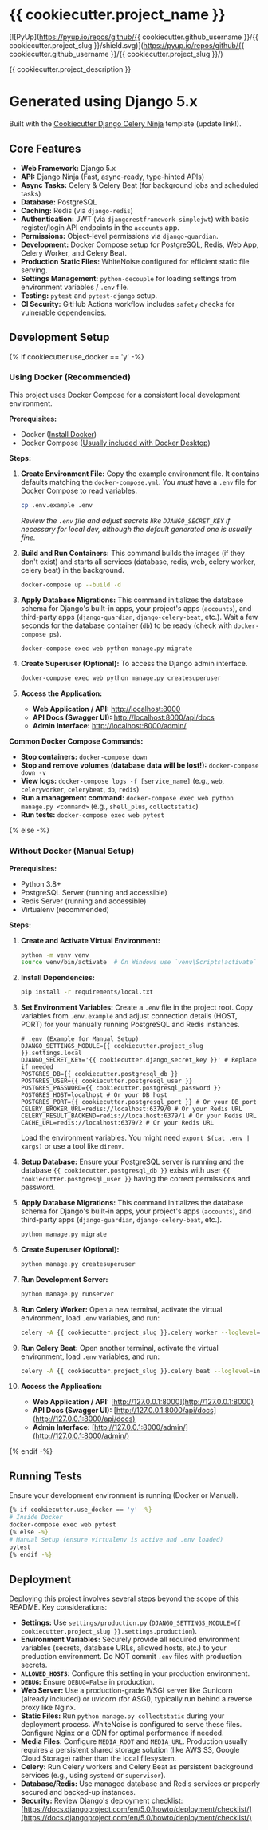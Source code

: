# {{ cookiecutter.project_name }}

[![PyUp](https://pyup.io/repos/github/{{ cookiecutter.github_username }}/{{ cookiecutter.project_slug }}/shield.svg)](https://pyup.io/repos/github/{{ cookiecutter.github_username }}/{{ cookiecutter.project_slug }}/)
<!-- This badge assumes you host the generated project on GitHub under the username provided during setup. -->
<!-- You'll need to enable PyUp (or similar service like Snyk, Dependabot) on your repository for the badge to work. -->

{{ cookiecutter.project_description }}

# Generated using Django 5.x

Built with the [Cookiecutter Django Celery Ninja](https://github.com/your-github-username/cookiecutter-django-celery-ninja) template (update link!).

## Core Features

*   **Web Framework:** Django 5.x
*   **API:** Django Ninja (Fast, async-ready, type-hinted APIs)
*   **Async Tasks:** Celery & Celery Beat (for background jobs and scheduled tasks)
*   **Database:** PostgreSQL
*   **Caching:** Redis (via `django-redis`)
*   **Authentication:** JWT (via `djangorestframework-simplejwt`) with basic register/login API endpoints in the `accounts` app.
*   **Permissions:** Object-level permissions via `django-guardian`.
*   **Development:** Docker Compose setup for PostgreSQL, Redis, Web App, Celery Worker, and Celery Beat.
*   **Production Static Files:** WhiteNoise configured for efficient static file serving.
*   **Settings Management:** `python-decouple` for loading settings from environment variables / `.env` file.
*   **Testing:** `pytest` and `pytest-django` setup.
*   **CI Security:** GitHub Actions workflow includes `safety` checks for vulnerable dependencies.

## Development Setup

{% if cookiecutter.use_docker == 'y' -%}
### Using Docker (Recommended)

This project uses Docker Compose for a consistent local development environment.

**Prerequisites:**

*   Docker ([Install Docker](https://docs.docker.com/get-docker/))
*   Docker Compose ([Usually included with Docker Desktop](https://docs.docker.com/compose/install/))

**Steps:**

1.  **Create Environment File:**
    Copy the example environment file. It contains defaults matching the `docker-compose.yml`. You *must* have a `.env` file for Docker Compose to read variables.
    ```bash
    cp .env.example .env
    ```
    *Review the `.env` file and adjust secrets like `DJANGO_SECRET_KEY` if necessary for local dev, although the default generated one is usually fine.*

2.  **Build and Run Containers:**
    This command builds the images (if they don't exist) and starts all services (database, redis, web, celery worker, celery beat) in the background.
    ```bash
    docker-compose up --build -d
    ```

3.  **Apply Database Migrations:**
    This command initializes the database schema for Django's built-in apps, your project's apps (`accounts`), and third-party apps (`django-guardian`, `django-celery-beat`, etc.). Wait a few seconds for the database container (`db`) to be ready (check with `docker-compose ps`).
    ```bash
    docker-compose exec web python manage.py migrate
    ```

4.  **Create Superuser (Optional):**
    To access the Django admin interface.
    ```bash
    docker-compose exec web python manage.py createsuperuser
    ```

5.  **Access the Application:**
    *   **Web Application / API:** [http://localhost:8000](http://localhost:8000)
    *   **API Docs (Swagger UI):** [http://localhost:8000/api/docs](http://localhost:8000/api/docs)
    *   **Admin Interface:** [http://localhost:8000/admin/](http://localhost:8000/admin/)

**Common Docker Compose Commands:**

*   **Stop containers:** `docker-compose down`
*   **Stop and remove volumes (database data will be lost!):** `docker-compose down -v`
*   **View logs:** `docker-compose logs -f [service_name]` (e.g., `web`, `celeryworker`, `celerybeat`, `db`, `redis`)
*   **Run a management command:** `docker-compose exec web python manage.py <command>` (e.g., `shell_plus`, `collectstatic`)
*   **Run tests:** `docker-compose exec web pytest`

{% else -%}
### Without Docker (Manual Setup)

**Prerequisites:**

*   Python 3.8+
*   PostgreSQL Server (running and accessible)
*   Redis Server (running and accessible)
*   Virtualenv (recommended)

**Steps:**

1.  **Create and Activate Virtual Environment:**
    ```bash
    python -m venv venv
    source venv/bin/activate  # On Windows use `venv\Scripts\activate`
    ```

2.  **Install Dependencies:**
    ```bash
    pip install -r requirements/local.txt
    ```

3.  **Set Environment Variables:**
    Create a `.env` file in the project root. Copy variables from `.env.example` and adjust connection details (HOST, PORT) for your manually running PostgreSQL and Redis instances.
    ```dotenv
    # .env (Example for Manual Setup)
    DJANGO_SETTINGS_MODULE={{ cookiecutter.project_slug }}.settings.local
    DJANGO_SECRET_KEY='{{ cookiecutter.django_secret_key }}' # Replace if needed
    POSTGRES_DB={{ cookiecutter.postgresql_db }}
    POSTGRES_USER={{ cookiecutter.postgresql_user }}
    POSTGRES_PASSWORD={{ cookiecutter.postgresql_password }}
    POSTGRES_HOST=localhost # Or your DB host
    POSTGRES_PORT={{ cookiecutter.postgresql_port }} # Or your DB port
    CELERY_BROKER_URL=redis://localhost:6379/0 # Or your Redis URL
    CELERY_RESULT_BACKEND=redis://localhost:6379/1 # Or your Redis URL
    CACHE_URL=redis://localhost:6379/2 # Or your Redis URL
    ```
    Load the environment variables. You might need `export $(cat .env | xargs)` or use a tool like `direnv`.

4.  **Setup Database:**
    Ensure your PostgreSQL server is running and the database `{{ cookiecutter.postgresql_db }}` exists with user `{{ cookiecutter.postgresql_user }}` having the correct permissions and password.

5.  **Apply Database Migrations:**
    This command initializes the database schema for Django's built-in apps, your project's apps (`accounts`), and third-party apps (`django-guardian`, `django-celery-beat`, etc.).
    ```bash
    python manage.py migrate
    ```

6.  **Create Superuser (Optional):**
    ```bash
    python manage.py createsuperuser
    ```

7.  **Run Development Server:**
    ```bash
    python manage.py runserver
    ```

8.  **Run Celery Worker:**
    Open a new terminal, activate the virtual environment, load `.env` variables, and run:
    ```bash
    celery -A {{ cookiecutter.project_slug }}.celery worker --loglevel=info
    ```

9.  **Run Celery Beat:**
    Open another terminal, activate the virtual environment, load `.env` variables, and run:
    ```bash
    celery -A {{ cookiecutter.project_slug }}.celery beat --loglevel=info --scheduler django_celery_beat.schedulers:DatabaseScheduler
    ```

10. **Access the Application:**
    *   **Web Application / API:** [http://127.0.0.1:8000](http://127.0.0.1:8000)
    *   **API Docs (Swagger UI):** [http://127.0.0.1:8000/api/docs](http://127.0.0.1:8000/api/docs)
    *   **Admin Interface:** [http://127.0.0.1:8000/admin/](http://127.0.0.1:8000/admin/)

{% endif -%}

## Running Tests

Ensure your development environment is running (Docker or Manual).

```bash
{% if cookiecutter.use_docker == 'y' -%}
# Inside Docker
docker-compose exec web pytest
{% else -%}
# Manual Setup (ensure virtualenv is active and .env loaded)
pytest
{% endif -%}
```

## Deployment

Deploying this project involves several steps beyond the scope of this README. Key considerations:

*   **Settings:** Use `settings/production.py` (`DJANGO_SETTINGS_MODULE={{ cookiecutter.project_slug }}.settings.production`).
*   **Environment Variables:** Securely provide all required environment variables (secrets, database URLs, allowed hosts, etc.) to your production environment. Do NOT commit `.env` files with production secrets.
*   **`ALLOWED_HOSTS`:** Configure this setting in your production environment.
*   **`DEBUG`:** Ensure `DEBUG=False` in production.
*   **Web Server:** Use a production-grade WSGI server like Gunicorn (already included) or uvicorn (for ASGI), typically run behind a reverse proxy like Nginx.
*   **Static Files:** Run `python manage.py collectstatic` during your deployment process. WhiteNoise is configured to serve these files. Configure Nginx or a CDN for optimal performance if needed.
*   **Media Files:** Configure `MEDIA_ROOT` and `MEDIA_URL`. Production usually requires a persistent shared storage solution (like AWS S3, Google Cloud Storage) rather than the local filesystem.
*   **Celery:** Run Celery workers and Celery Beat as persistent background services (e.g., using `systemd` or `supervisor`).
*   **Database/Redis:** Use managed database and Redis services or properly secured and backed-up instances.
*   **Security:** Review Django's deployment checklist: [https://docs.djangoproject.com/en/5.0/howto/deployment/checklist/](https://docs.djangoproject.com/en/5.0/howto/deployment/checklist/) 